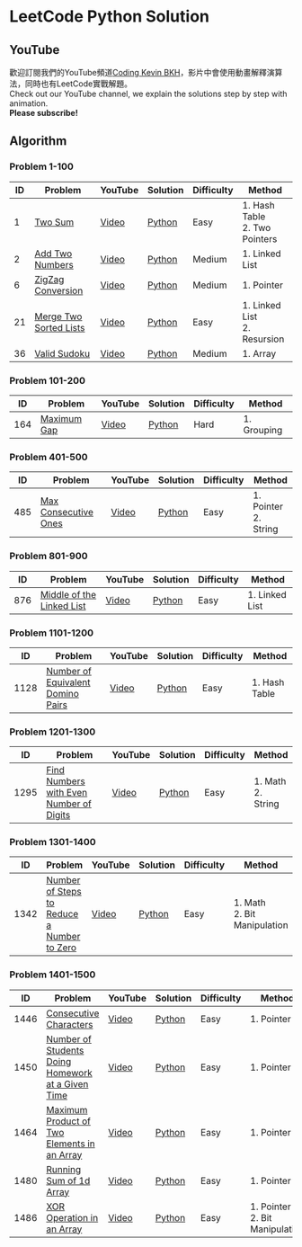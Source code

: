 # LeetCode Python Solution

## YouTube

歡迎訂閱我們的YouTube頻道[Coding Kevin BKH](https://www.youtube.com/channel/UCrLyxqR_OTny2PQLAAjEmjg/)，影片中會使用動畫解釋演算法，同時也有LeetCode實戰解題。 <br>
Check out our YouTube channel, we explain the solutions step by step with animation. <br>
**Please subscribe!**

## Algorithm

### Problem 1-100

| ID | Problem | YouTube | Solution | Difficulty | Method |
| -- | ------- | ------- | -------- | ---------- | ------ |
| 1 | [Two Sum](https://leetcode.com/problems/two-sum/) | [Video](https://youtu.be/fNSFSUfBILY) | [Python](/python/problems-0001-0100/0001-two-sum.py) | Easy | 1. Hash Table <br> 2. Two Pointers |
| 2 | [Add Two Numbers](https://leetcode.com/problems/add-two-numbers/) | [Video](https://youtu.be/ZgTOSvc-Z1c) | [Python](/python/problems-0001-0100/0002-add-two-numbers.py) | Medium | 1. Linked List |
| 6 | [ZigZag Conversion](https://leetcode.com/problems/zigzag-conversion/) | [Video](https://youtu.be/bxWrnTLStkg) | [Python](/python/problems-0001-0100/0006-zigzag-conversion.py) | Medium | 1. Pointer |
| 21 | [Merge Two Sorted Lists](https://leetcode.com/problems/merge-two-sorted-lists/) | [Video](https://youtu.be/h_VY1eokFBc) | [Python](/python/problems-0001-0100/0021-merge-two-sorted-lists.py) | Easy | 1. Linked List <br> 2. Resursion |
| 36 | [Valid Sudoku](https://leetcode.com/problems/valid-sudoku/) | [Video](https://youtu.be/GqeQFpG-7q0) | [Python](/python/problems-0001-0100/0036-valid-sudoku.py) | Medium | 1. Array |

### Problem 101-200

| ID | Problem | YouTube | Solution | Difficulty | Method |
| -- | ------- | ------- | -------- | ---------- | ------ |
| 164 | [Maximum Gap](https://leetcode.com/problems/maximum-gap/) | [Video](https://youtu.be/qN0qvtFbCYw) | [Python](/python/problems-0101-0200/0164-maximum-gap.py) | Hard | 1. Grouping |

### Problem 401-500

| ID | Problem | YouTube | Solution | Difficulty | Method |
| -- | ------- | ------- | -------- | ---------- | ------ |
| 485 | [Max Consecutive Ones](https://leetcode.com/problems/max-consecutive-ones/) | [Video](https://youtu.be/_l5aRR04Yuc) | [Python](/python/problems-0401-0500/0485-max-consecutive-ones.py) | Easy | 1. Pointer <br> 2. String |

### Problem 801-900

| ID | Problem | YouTube | Solution | Difficulty | Method |
| -- | ------- | ------- | -------- | ---------- | ------ |
| 876 | [Middle of the Linked List](https://leetcode.com/problems/middle-of-the-linked-list/) | [Video](https://youtu.be/6fWH6Laiyzw) | [Python](/python/problems-0801-0900/0876-middle-of-the-linked-list.py) | Easy | 1. Linked List |

### Problem 1101-1200

| ID | Problem | YouTube | Solution | Difficulty | Method |
| -- | ------- | ------- | -------- | ---------- | ------ |
| 1128 | [Number of Equivalent Domino Pairs](https://leetcode.com/problems/number-of-equivalent-domino-pairs/) | [Video](https://youtu.be/w-20La0b2F4) | [Python](/python/problems-1101-1200/1128-number-of-equivalent-domino-pairs.py) | Easy | 1. Hash Table |

### Problem 1201-1300

| ID | Problem | YouTube | Solution | Difficulty | Method |
| -- | ------- | ------- | -------- | ---------- | ------ |
| 1295 | [Find Numbers with Even Number of Digits](https://leetcode.com/problems/find-numbers-with-even-number-of-digits/) | [Video](https://youtu.be/db7BLKRPA0A) | [Python](/python/problems-1201-1300/1295-find-numbers-with-even-number-of-digits.py) | Easy | 1. Math <br> 2. String |

### Problem 1301-1400

| ID | Problem | YouTube | Solution | Difficulty | Method |
| -- | ------- | ------- | -------- | ---------- | ------ |
| 1342 | [Number of Steps to Reduce a Number to Zero](https://leetcode.com/problems/number-of-steps-to-reduce-a-number-to-zero/) | [Video](https://youtu.be/xdpp9tH_sPQ) | [Python](/python/problems-1301-1400/1342-number-of-steps-to-reduce-a-number-to-zero.py) | Easy | 1. Math <br> 2. Bit Manipulation |

### Problem 1401-1500

| ID | Problem | YouTube | Solution | Difficulty | Method |
| -- | ------- | ------- | -------- | ---------- | ------ |
| 1446 | [Consecutive Characters](https://leetcode.com/problems/consecutive-characters/) | [Video](https://youtu.be/d5s_fkIEAPg) | [Python](/python/problems-1401-1500/1446-consecutive-characters.py) | Easy | 1. Pointer |
| 1450 | [Number of Students Doing Homework at a Given Time](https://leetcode.com/problems/number-of-students-doing-homework-at-a-given-time/) | [Video](https://youtu.be/MHSgk50ps70) | [Python](/python/problems-1401-1500/1450-number-of-students-doing-homework-at-a-given-time.py) | Easy | 1. Pointer |
| 1464 | [Maximum Product of Two Elements in an Array ](https://leetcode.com/problems/maximum-product-of-two-elements-in-an-array/) | [Video](https://youtu.be/UJMbLuOaeqg) | [Python](/python/problems-1401-1500/1464-maximum-product-of-two-elements-in-an-array.py) | Easy | 1. Pointer |
| 1480 | [Running Sum of 1d Array](https://leetcode.com/problems/running-sum-of-1d-array/) | [Video](https://youtu.be/wVztKtQ5z6A) | [Python](/python/problems-1401-1500/1480-running-sum-of-1d-array.py) | Easy | 1. Pointer |
| 1486 | [XOR Operation in an Array](https://leetcode.com/problems/xor-operation-in-an-array/) | [Video](https://youtu.be/QV5qfVcJUD0) | [Python](/python/problems-1401-1500/1486-xor-operation-in-an-array.py) | Easy | 1. Pointer <br> 2. Bit Manipulation |

